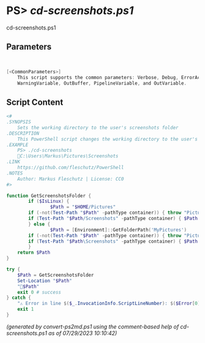 PS> *cd-screenshots.ps1*
====================

cd-screenshots.ps1 


Parameters
----------
```powershell


[<CommonParameters>]
    This script supports the common parameters: Verbose, Debug, ErrorAction, ErrorVariable, WarningAction, 
    WarningVariable, OutBuffer, PipelineVariable, and OutVariable.
```

Script Content
--------------
```powershell
<#
.SYNOPSIS
	Sets the working directory to the user's screenshots folder
.DESCRIPTION
	This PowerShell script changes the working directory to the user's screenshots folder.
.EXAMPLE
	PS> ./cd-screenshots
	📂C:\Users\Markus\Pictures\Screenshots
.LINK
	https://github.com/fleschutz/PowerShell
.NOTES
	Author: Markus Fleschutz | License: CC0
#>

function GetScreenshotsFolder {
        if ($IsLinux) {
                $Path = "$HOME/Pictures"
		if (-not(Test-Path "$Path" -pathType container)) { throw "Pictures folder at $Path doesn't exist (yet)"	}
		if (Test-Path "$Path/Screenshots" -pathType container) { $Path = "$Path/Screenshots" }
        } else {
                $Path = [Environment]::GetFolderPath('MyPictures')
		if (-not(Test-Path "$Path" -pathType container)) { throw "Pictures folder at $Path doesn't exist (yet)" }
		if (Test-Path "$Path\Screenshots" -pathType container) { $Path = "$Path\Screenshots" }
        }
	return $Path
}

try {
	$Path = GetScreenshotsFolder
	Set-Location "$Path"
	"📂$Path"
	exit 0 # success
} catch {
	"⚠️ Error in line $($_.InvocationInfo.ScriptLineNumber): $($Error[0])"
	exit 1
}
```

*(generated by convert-ps2md.ps1 using the comment-based help of cd-screenshots.ps1 as of 07/29/2023 10:10:42)*
